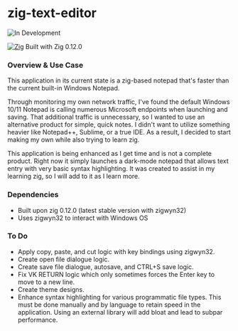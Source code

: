 # zig-text-editor

![In Development](https://img.shields.io/badge/status-In%20Development-yellow)

[![Zig](https://img.shields.io/badge/Zig-F7A41D?logo=zig&logoColor=fff)](#) Built with Zig 0.12.0 	


### Overview & Use Case
This application in its current state is a zig-based notepad that's faster than the current built-in Windows Notepad. 

Through monitoring my own network traffic, I've found the default Windows 10/11 Notepad is calling numerous Microsoft endpoints when launching and saving. That additional traffic is unnecessary, so I wanted to use an alternative product for simple, quick notes. I didn't want to utilize something heavier like Notepad++, Sublime, or a true IDE. As a result, I decided to start making my own while also trying to learn zig.

This application is being enhanced as I get time and is not a complete product. Right now it simply launches a dark-mode notepad that allows text entry with very basic syntax highlighting. It was created to assist in my learning zig, so I will add to it as I learn more.

### Dependencies
- Built upon zig 0.12.0 (latest stable version with zigwyn32)
- Uses zigwyn32 to interact with Windows OS
 
### To Do
- Apply copy, paste, and cut logic with key bindings using zigwyn32.
- Create open file dialogue logic.
- Create save file dialogue, autosave, and CTRL+S save logic.
- Fix VK RETURN logic which only sometimes forces the Enter key to move to a new line.
- Create theme designs.
- Enhance syntax highlighting for various programmatic file types. This must be done manually and by language to retain speed in the application. Using an external library will add bloat and lead to subpar performance. 
